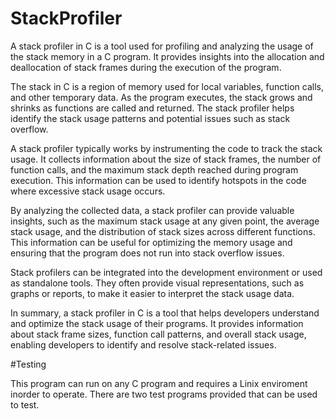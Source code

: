 # StackProfiler


A stack profiler in C is a tool used for profiling and analyzing the usage of the stack memory in a C program. It provides insights into the allocation and deallocation of stack frames during the execution of the program.

The stack in C is a region of memory used for local variables, function calls, and other temporary data. As the program executes, the stack grows and shrinks as functions are called and returned. The stack profiler helps identify the stack usage patterns and potential issues such as stack overflow.

A stack profiler typically works by instrumenting the code to track the stack usage. It collects information about the size of stack frames, the number of function calls, and the maximum stack depth reached during program execution. This information can be used to identify hotspots in the code where excessive stack usage occurs.

By analyzing the collected data, a stack profiler can provide valuable insights, such as the maximum stack usage at any given point, the average stack usage, and the distribution of stack sizes across different functions. This information can be useful for optimizing the memory usage and ensuring that the program does not run into stack overflow issues.

Stack profilers can be integrated into the development environment or used as standalone tools. They often provide visual representations, such as graphs or reports, to make it easier to interpret the stack usage data.

In summary, a stack profiler in C is a tool that helps developers understand and optimize the stack usage of their programs. It provides information about stack frame sizes, function call patterns, and overall stack usage, enabling developers to identify and resolve stack-related issues.


#Testing

This program can run on any C program and requires a Linix enviroment inorder to operate. There are two test programs provided that can be used to test.

  
